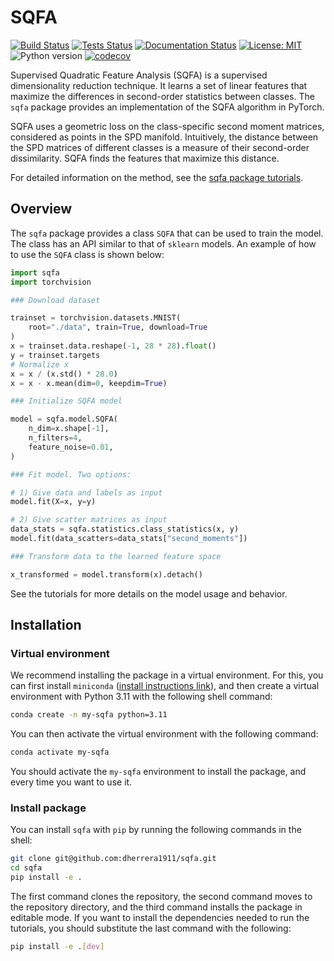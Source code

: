 # SQFA

[![Build Status](https://github.com/dherrera1911/sqfa/actions/workflows/install.yml/badge.svg)](https://github.com/dherrera1911/sqfa/actions/workflows/install.yml)
[![Tests Status](https://github.com/dherrera1911/sqfa/actions/workflows/tests.yml/badge.svg)](https://github.com/dherrera1911/sqfa/actions/workflows/tests.yml)
[![Documentation Status](https://readthedocs.org/projects/sqfa/badge/?version=latest)](https://sqfa.readthedocs.io/en/latest/?badge=latest)
[![License: MIT](https://img.shields.io/badge/License-MIT-yellow.svg)](https://github.com/dherrera1911/sqfa?tab=MIT-1-ov-file)
![Python version](https://img.shields.io/badge/python-3.9|3.10|3.11|3.12-blue.svg)
[![codecov](https://codecov.io/gh/dherrera1911/sqfa/graph/badge.svg?token=NN44R5G18I)](https://codecov.io/gh/dherrera1911/sqfa)


Supervised Quadratic Feature Analysis (SQFA) is a supervised dimensionality
reduction technique. It learns a set of linear features that
maximize the differences in second-order statistics between
classes. The `sqfa` package provides an implementation of the SQFA algorithm in PyTorch.

SQFA uses a geometric loss on the class-specific second moment matrices,
considered as points in the SPD manifold. Intuitively, the distance between
the SPD matrices of different classes is a measure of their second-order
dissimilarity. SQFA finds the features that maximize this distance.

For detailed information on the method, see the
[sqfa package tutorials](https://sqfa.readthedocs.io/en/latest/tutorials/spd_geometry.html).

## Overview

The `sqfa` package provides a class `SQFA` that can be used to train the
model. The class has an API similar to that of `sklearn` models.
An example of how to use the `SQFA` class is shown below:

```python
import sqfa
import torchvision

### Download dataset

trainset = torchvision.datasets.MNIST(
    root="./data", train=True, download=True
)
x = trainset.data.reshape(-1, 28 * 28).float()
y = trainset.targets
# Normalize x
x = x / (x.std() * 28.0)
x = x - x.mean(dim=0, keepdim=True)

### Initialize SQFA model

model = sqfa.model.SQFA(
    n_dim=x.shape[-1],
    n_filters=4,
    feature_noise=0.01,
)

### Fit model. Two options:

# 1) Give data and labels as input
model.fit(X=x, y=y)

# 2) Give scatter matrices as input
data_stats = sqfa.statistics.class_statistics(x, y)
model.fit(data_scatters=data_stats["second_moments"])

### Transform data to the learned feature space

x_transformed = model.transform(x).detach()
```

See the tutorials for more details on the model usage and behavior.

## Installation

### Virtual environment

We recommend installing the package in a virtual environment. For this,
you can first install `miniconda` 
([install instructions link](https://docs.anaconda.com/miniconda/install/#quick-command-line-install)),
and then create a virtual environment with Python 3.11 with the following
shell command:

```bash
conda create -n my-sqfa python=3.11
```

You can then activate the virtual environment with the following command:

```bash
conda activate my-sqfa
```

You should activate the `my-sqfa` environment to install the package, and every
time you want to use it.

### Install package

You can install `sqfa` with `pip` by running the following commands in
the shell:

```bash
git clone git@github.com:dherrera1911/sqfa.git
cd sqfa
pip install -e .
```

The first command clones the repository, the second command moves to the
repository directory, and the third command installs the package in
editable mode. If you want to install the dependencies needed to run
the tutorials, you should substitute the last command with the following:

```bash
pip install -e .[dev]
```
